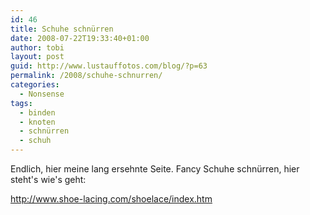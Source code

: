 ```yaml
---
id: 46
title: Schuhe schnürren
date: 2008-07-22T19:33:40+01:00
author: tobi
layout: post
guid: http://www.lustauffotos.com/blog/?p=63
permalink: /2008/schuhe-schnurren/
categories:
  - Nonsense
tags:
  - binden
  - knoten
  - schnürren
  - schuh
---
```

Endlich, hier meine lang ersehnte Seite. Fancy Schuhe schnürren, hier steht's wie's geht:

<http://www.shoe-lacing.com/shoelace/index.htm>